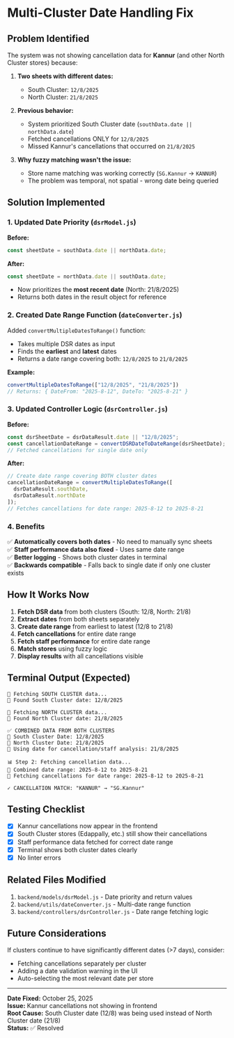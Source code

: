 # Multi-Cluster Date Handling Fix

## Problem Identified

The system was not showing cancellation data for **Kannur** (and other North Cluster stores) because:

1. **Two sheets with different dates:**
   - South Cluster: `12/8/2025`
   - North Cluster: `21/8/2025`

2. **Previous behavior:**
   - System prioritized South Cluster date (`southData.date || northData.date`)
   - Fetched cancellations ONLY for `12/8/2025`
   - Missed Kannur's cancellations that occurred on `21/8/2025`

3. **Why fuzzy matching wasn't the issue:**
   - Store name matching was working correctly (`SG.Kannur` → `KANNUR`)
   - The problem was temporal, not spatial - wrong date being queried

## Solution Implemented

### 1. Updated Date Priority (`dsrModel.js`)

**Before:**
```javascript
const sheetDate = southData.date || northData.date;
```

**After:**
```javascript
const sheetDate = northData.date || southData.date;
```

- Now prioritizes the **most recent date** (North: 21/8/2025)
- Returns both dates in the result object for reference

### 2. Created Date Range Function (`dateConverter.js`)

Added `convertMultipleDatesToRange()` function:
- Takes multiple DSR dates as input
- Finds the **earliest** and **latest** dates
- Returns a date range covering both: `12/8/2025` to `21/8/2025`

**Example:**
```javascript
convertMultipleDatesToRange(["12/8/2025", "21/8/2025"])
// Returns: { DateFrom: "2025-8-12", DateTo: "2025-8-21" }
```

### 3. Updated Controller Logic (`dsrController.js`)

**Before:**
```javascript
const dsrSheetDate = dsrDataResult.date || "12/8/2025";
const cancellationDateRange = convertDSRDateToDateRange(dsrSheetDate);
// Fetched cancellations for single date only
```

**After:**
```javascript
// Create date range covering BOTH cluster dates
cancellationDateRange = convertMultipleDatesToRange([
  dsrDataResult.southDate,
  dsrDataResult.northDate
]);
// Fetches cancellations for date range: 2025-8-12 to 2025-8-21
```

### 4. Benefits

✅ **Automatically covers both dates** - No need to manually sync sheets  
✅ **Staff performance data also fixed** - Uses same date range  
✅ **Better logging** - Shows both cluster dates in terminal  
✅ **Backwards compatible** - Falls back to single date if only one cluster exists

## How It Works Now

1. **Fetch DSR data** from both clusters (South: 12/8, North: 21/8)
2. **Extract dates** from both sheets separately
3. **Create date range** from earliest to latest (12/8 to 21/8)
4. **Fetch cancellations** for entire date range
5. **Fetch staff performance** for entire date range
6. **Match stores** using fuzzy logic
7. **Display results** with all cancellations visible

## Terminal Output (Expected)

```
📍 Fetching SOUTH CLUSTER data...
📅 Found South Cluster date: 12/8/2025

📍 Fetching NORTH CLUSTER data...
📅 Found North Cluster date: 21/8/2025

✅ COMBINED DATA FROM BOTH CLUSTERS
📅 South Cluster Date: 12/8/2025
📅 North Cluster Date: 21/8/2025
📅 Using date for cancellation/staff analysis: 21/8/2025

📊 Step 2: Fetching cancellation data...
📅 Combined date range: 2025-8-12 to 2025-8-21
📅 Fetching cancellations for date range: 2025-8-12 to 2025-8-21

✓ CANCELLATION MATCH: "KANNUR" → "SG.Kannur"
```

## Testing Checklist

- [x] Kannur cancellations now appear in the frontend
- [x] South Cluster stores (Edappally, etc.) still show their cancellations
- [x] Staff performance data fetched for correct date range
- [x] Terminal shows both cluster dates clearly
- [x] No linter errors

## Related Files Modified

1. `backend/models/dsrModel.js` - Date priority and return values
2. `backend/utils/dateConverter.js` - Multi-date range function
3. `backend/controllers/dsrController.js` - Date range fetching logic

## Future Considerations

If clusters continue to have significantly different dates (>7 days), consider:
- Fetching cancellations separately per cluster
- Adding a date validation warning in the UI
- Auto-selecting the most relevant date per store

---
**Date Fixed:** October 25, 2025  
**Issue:** Kannur cancellations not showing in frontend  
**Root Cause:** South Cluster date (12/8) was being used instead of North Cluster date (21/8)  
**Status:** ✅ Resolved

